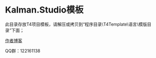 # Kalman.Studio模板

此目录存放T4项目模板，请解压或拷贝到“程序目录\T4Template\语言\模版目录”下面；

<a href="http://www.cnblogs.com/lingyun_k" target="_blank">作者博客</a>

QQ群：122161138